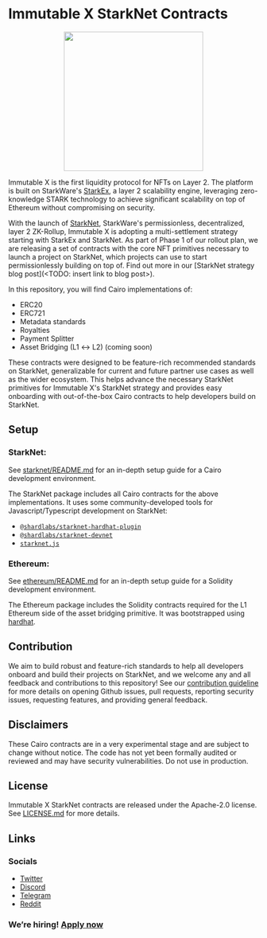 # Immutable X StarkNet Contracts

<p align="center"><img src="https://cdn.dribbble.com/users/1299339/screenshots/7133657/media/837237d447d36581ebd59ec36d30daea.gif" width="280"/></p>

Immutable X is the first liquidity protocol for NFTs on Layer 2. The platform is built on StarkWare's [StarkEx](https://starkware.co/starkex/), a layer 2 scalability engine, leveraging zero-knowledge STARK technology to achieve significant scalability on top of Ethereum without compromising on security.

With the launch of [StarkNet](https://starkware.co/starknet/), StarkWare's permissionless, decentralized, layer 2 ZK-Rollup, Immutable X is adopting a multi-settlement strategy starting with StarkEx and StarkNet. As part of Phase 1 of our rollout plan, we are releasing a set of contracts with the core NFT primitives necessary to launch a project on StarkNet, which projects can use to start permissionlessly building on top of. Find out more in our [StarkNet strategy blog post](\<TODO: insert link to blog post>).

In this repository, you will find Cairo implementations of:

- ERC20
- ERC721
- Metadata standards
- Royalties
- Payment Splitter
- Asset Bridging (L1 ↔︎ L2) (coming soon)

These contracts were designed to be feature-rich recommended standards on StarkNet, generalizable for current and future partner use cases as well as the wider ecosystem. This helps advance the necessary StarkNet primitives for Immutable X's StarkNet strategy and provides easy onboarding with out-of-the-box Cairo contracts to help developers build on StarkNet.

## Setup

### StarkNet:

See [starknet/README.md](starknet/README.md) for an in-depth setup guide for a Cairo development environment.

The StarkNet package includes all Cairo contracts for the above implementations. It uses some community-developed tools for Javascript/Typescript development on StarkNet:

- [`@shardlabs/starknet-hardhat-plugin`](https://github.com/Shard-Labs/starknet-hardhat-plugin)
- [`@shardlabs/starknet-devnet`](https://github.com/Shard-Labs/starknet-devnet)
- [`starknet.js`](https://github.com/0xs34n/starknet.js)

### Ethereum:

See [ethereum/README.md](ethereum/README.md) for an in-depth setup guide for a Solidity development environment.

The Ethereum package includes the Solidity contracts required for the L1 Ethereum side of the asset bridging primitive. It was bootstrapped using [hardhat](https://hardhat.org/getting-started/).

## Contribution

We aim to build robust and feature-rich standards to help all developers onboard and build their projects on StarkNet, and we welcome any and all feedback and contributions to this repository! See our [contribution guideline](CONTRIBUTING.md) for more details on opening Github issues, pull requests, reporting security issues, requesting features, and providing general feedback.

## Disclaimers

These Cairo contracts are in a very experimental stage and are subject to change without notice. The code has not yet been formally audited or reviewed and may have security vulnerabilities. Do not use in production.

## License

Immutable X StarkNet contracts are released under the Apache-2.0 license. See [LICENSE.md](LICENSE.md) for more details.

## Links

### Socials

- [Twitter](https://twitter.com/Immutable)
- [Discord](https://discord.gg/6GjgPkp464)
- [Telegram](https://t.me/immutablex)
- [Reddit](https://www.reddit.com/r/ImmutableX/)

### We’re hiring! [Apply now](bit.ly/1MTBL)
